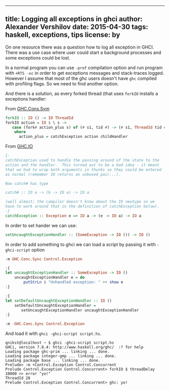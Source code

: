 -----
title: Logging all exceptions in ghci
author: Alexander Vershilov
date: 2015-04-30
tags: haskell, exceptions, tips
license: by
-----

On one resource there was a question how to log all exception in GHCI.
There was a use case where user could start a background processes
and some exceptions could be lost. 

In a normal program you can use  `-prof` compilation option and run
program with `+RTS -xc` in order to get exceptions messages and stack-traces
logged. However I assume that most of the ghc users doesn't have `ghc`
compiled with profiling flags. So we need to find another option.

And there is a solution, as every forked thread (that uses `forkIO`
installs a exceptions handler:

From [GHC.Cons.Sym](https://hackage.haskell.org/package/base-4.8.0.0/docs/src/GHC-Conc-Sync.html#forkIO)
```haskell
forkIO :: IO () -> IO ThreadId
forkIO action = IO $ \ s ->
   case (fork# action_plus s) of (# s1, tid #) -> (# s1, ThreadId tid #)
    where
      action_plus = catchException action childHandler
```

From [GHC.IO]()
```haskell
{-
catchException used to handle the passing around of the state to the
action and the handler.  This turned out to be a bad idea - it meant
that we had to wrap both arguments in thunks so they could be entered
as normal (remember IO returns an unboxed pair...).

Now catch# has type

catch# :: IO a -> (b -> IO a) -> IO a

(well almost; the compiler doesn't know about the IO newtype so we
have to work around that in the definition of catchException below).
-}
catchException :: Exception e => IO a -> (e -> IO a) -> IO a
```

In order to set hander we can use:
```haskell
setUncaughtExceptionHandler :: (SomeException -> IO ()) -> IO ()
```

In order to add something to ghci we can load a script by passing it with 
`-ghci-script` option

```haskell
:m GHC.Conc.Sync Control.Exception

:{
let uncaughtExceptionHandler :: SomeException -> IO ()
    uncaughtExceptionHandler e = do
        putStrLn $ "Unhandled exception: " ++ show e
:}

:{
let setDefaultUncaughtExceptionHandler :: IO ()
    setDefaultUncaughtExceptionHandler =
       setUncaughtExceptionHandler uncaughtExceptionHandler
:}

:m -GHC.Conc.Sync Control.Exception
```

And load it with `ghci -ghci-script script.hs`.

```
qnikst@localhost ~ $ ghci -ghci-script script.hs 
GHCi, version 7.8.4: http://www.haskell.org/ghc/  :? for help
Loading package ghc-prim ... linking ... done.
Loading package integer-gmp ... linking ... done.
Loading package base ... linking ... done.
Prelude> :m +Control.Exception Control.Concurrent
Prelude Control.Exception Control.Concurrent> forkIO $ threadDelay 10000 >> error "yo!"
ThreadId 28
Prelude Control.Exception Control.Concurrent> ghc: yo!
```

